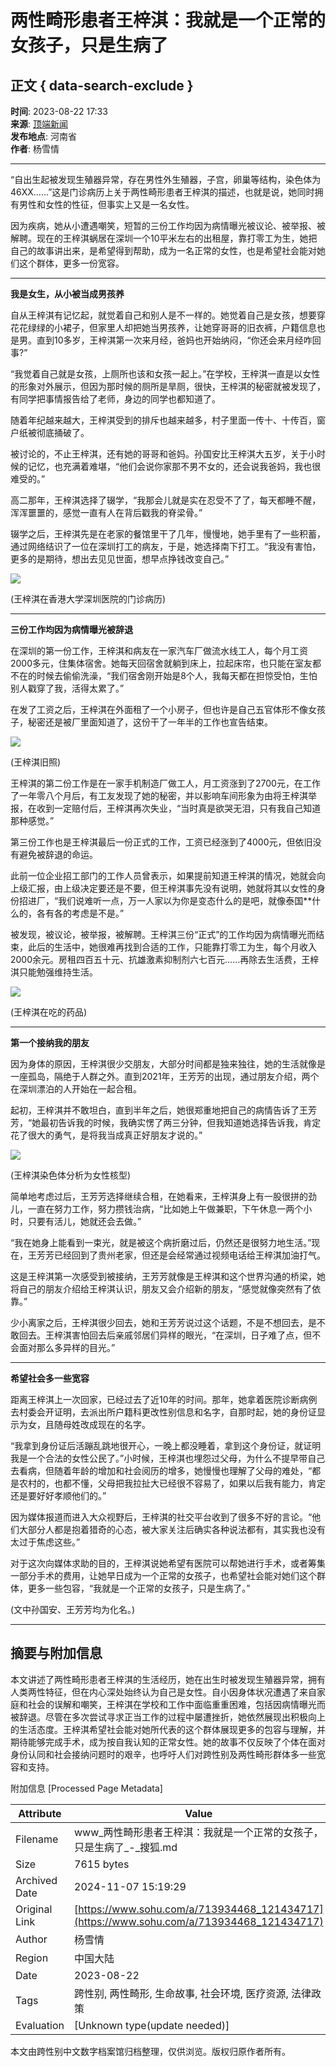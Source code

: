 # 两性畸形患者王梓淇：我就是一个正常的女孩子，只是生病了

## 正文 { data-search-exclude }


**时间**: 2023-08-22 17:33  
**来源**: [顶端新闻](http://www.toutiao.com/item/7270077068871533115)  
**发布地点**: 河南省  
**作者**: 杨雪情  

---

“自出生起被发现生殖器异常，存在男性外生殖器，子宫，卵巢等结构，染色体为46XX……”这是门诊病历上关于两性畸形患者王梓淇的描述，也就是说，她同时拥有男性和女性的性征，但事实上又是一名女性。

因为疾病，她从小遭遇嘲笑，短暂的三份工作均因为病情曝光被议论、被举报、被解聘。现在的王梓淇蜗居在深圳一个10平米左右的出租屋，靠打零工为生，她把自己的故事讲出来，是希望得到帮助，成为一名正常的女性，也是希望社会能对她们这个群体，更多一份宽容。

---

**我是女生，从小被当成男孩养**

自从王梓淇有记忆起，就觉着自己和别人是不一样的。她觉着自己是女孩，想要穿花花绿绿的小裙子，但家里人却把她当男孩养，让她穿哥哥的旧衣裤，户籍信息也是男。直到10多岁，王梓淇第一次来月经，爸妈也开始纳闷，“你还会来月经咋回事?”

“我觉着自己就是女孩，上厕所也该和女孩一起上。”在学校，王梓淇一直是以女性的形象对外展示，但因为那时候的厕所是旱厕，很快，王梓淇的秘密就被发现了，有同学把事情报告给了老师，身边的同学也都知道了。

随着年纪越来越大，王梓淇受到的排斥也越来越多，村子里面一传十、十传百，窗户纸被彻底捅破了。

被讨论的，不止王梓淇，还有她的哥哥和爸妈。孙国安比王梓淇大五岁，关于小时候的记忆，也充满着难堪，“他们会说你家那不男不女的，还会说我爸妈，我也很难受的。”

高二那年，王梓淇选择了辍学，“我那会儿就是实在忍受不了了，每天都睡不醒，浑浑噩噩的，感觉一直有人在背后戳我的脊梁骨。”

辍学之后，王梓淇先是在老家的餐馆里干了几年，慢慢地，她手里有了一些积蓄，通过网络结识了一位在深圳打工的病友，于是，她选择南下打工。“我没有害怕，更多的是期待，想出去见见世面，想早点挣钱改变自己。”

![](https://p9.itc.cn/q_70/images03/20230822/22d6c6d56597411dad219c73819ab757.jpeg)

(王梓淇在香港大学深圳医院的门诊病历)

---

**三份工作均因为病情曝光被辞退**

在深圳的第一份工作，王梓淇和病友在一家汽车厂做流水线工人，每个月工资2000多元，住集体宿舍。她每天回宿舍就躺到床上，拉起床帘，也只能在室友都不在的时候去偷偷洗澡，“我们宿舍刚开始是8个人，我每天都在担惊受怕，生怕别人戳穿了我，活得太累了。”

在发了工资之后，王梓淇在外面租了一个小房子，但也许是自己五官体形不像女孩子，秘密还是被厂里面知道了，这份干了一年半的工作也宣告结束。

![](https://p0.itc.cn/q_70/images03/20230822/63e0010d24504e31854811a34e41cc66.jpeg)

(王梓淇旧照)

王梓淇的第二份工作是在一家手机制造厂做工人，月工资涨到了2700元，在工作了一年零八个月后，有工友发现了她的秘密，并以影响车间形象为由将王梓淇举报，在收到一定赔付后，王梓淇再次失业，“当时真是欲哭无泪，只有我自己知道那种感觉。”

第三份工作也是王梓淇最后一份正式的工作，工资已经涨到了4000元，但依旧没有避免被辞退的命运。

此前一位企业招工部门的工作人员曾表示，如果提前知道王梓淇的情况，她就会向上级汇报，由上级决定要还是不要，但王梓淇事先没有说明，她就将其以女性的身份招进厂，“我们说难听一点，万一人家以为你是变态什么的是吧，就像泰国\*\*什么的，各有各的考虑是不是。”

被发现，被议论，被举报，被解聘。王梓淇三份“正式”的工作均因为病情曝光而结束，此后的生活中，她很难再找到合适的工作，只能靠打零工为生，每个月收入2000余元。房租四百五十元、抗雄激素抑制剂六七百元……再除去生活费，王梓淇只能勉强维持生活。

![](https://p7.itc.cn/q_70/images03/20230822/8853e9b1b89a4a2680116de0d641d666.jpeg)

(王梓淇在吃的药品)

---

**第一个接纳我的朋友**

因为身体的原因，王梓淇很少交朋友，大部分时间都是独来独往，她的生活就像是一座孤岛，隔绝于人群之外。直到2021年，王芳芳的出现，通过朋友介绍，两个在深圳漂泊的人开始在一起合租。

起初，王梓淇并不敢坦白，直到半年之后，她很郑重地把自己的病情告诉了王芳芳，“她最初告诉我的时候，我确实愣了两三分钟，但我知道她选择告诉我，肯定花了很大的勇气，是将我当成真正好朋友才说的。”

![](https://p3.itc.cn/q_70/images03/20230822/42dbfd591aaf4160947fa2a4878c914f.jpeg)

(王梓淇染色体分析为女性核型)

简单地考虑过后，王芳芳选择继续合租，在她看来，王梓淇身上有一股很拼的劲儿，一直在努力工作，努力攒钱治病，“比如她上午做兼职，下午休息一两个小时，只要有活儿，她就还会去做。”

“我在她身上能看到一束光，就是被这个病折磨过后，仍然还是很努力地生活。”现在，王芳芳已经回到了贵州老家，但还是会经常通过视频电话给王梓淇加油打气。

这是王梓淇第一次感受到被接纳，王芳芳就像是王梓淇和这个世界沟通的桥梁，她将自己的朋友介绍给王梓淇认识，朋友又会介绍新的朋友，“感觉就像突然有了依靠。”

少小离家之后，王梓淇很少回去，她和王芳芳说过这个话题，不是不想回去，是不敢回去。王梓淇害怕回去后亲戚邻居们异样的眼光，“在深圳，日子难了点，但不会面对那么多异样的目光。”

---

**希望社会多一些宽容**

距离王梓淇上一次回家，已经过去了近10年的时间。那年，她拿着医院诊断病例去村委会开证明，去派出所户籍科更改性别信息和名字，自那时起，她的身份证显示为女，且随母姓改成现在的名字。

“我拿到身份证后活蹦乱跳地很开心，一晚上都没睡着，拿到这个身份证，就证明我是一个合法的女性公民了。”小时候，王梓淇也埋怨过父母，为什么不提早带自己去看病，但随着年龄的增加和社会阅历的增多，她慢慢也理解了父母的难处，“都是农村的，也都不懂，父母把我拉扯大已经很不容易了，如果以后我有能力，肯定还是要好好孝顺他们的。”

因为媒体报道而进入大众视野后，王梓淇的社交平台收到了很多不好的言论。“他们大部分人都是抱着猎奇的心态，被大家关注后确实各种说法都有，其实我也没有太过于焦虑这些。”

对于这次向媒体求助的目的，王梓淇说她希望有医院可以帮她进行手术，或者筹集一部分手术的费用，让她早日成为一个正常的女孩子，也希望社会能对她们这个群体，更多一些包容，“我就是一个正常的女孩子，只是生病了。”

(文中孙国安、王芳芳均为化名。)

---

## 摘要与附加信息

<!-- tcd_abstract -->
本文讲述了两性畸形患者王梓淇的生活经历，她在出生时被发现生殖器异常，拥有人类两性特征，但在内心深处始终认为自己是女性。自小因身体状况遭遇了来自家庭和社会的误解和嘲笑，王梓淇在学校和工作中面临重重困难，包括因病情曝光而被辞退。尽管在多次尝试寻求正当工作的过程中屡遭挫折，她依然展现出积极向上的生活态度。王梓淇希望社会能对她所代表的这个群体展现更多的包容与理解，并期待能够完成手术，成为按自我认知的正常女性。她的故事不仅反映了个体在面对身份认同和社会接纳问题时的艰辛，也呼吁人们对跨性别及两性畸形群体多一些宽容和支持。
<!-- tcd_abstract_end -->

附加信息 [Processed Page Metadata]

| Attribute       | Value                                  |
|-----------------|----------------------------------------|
| Filename        | www_两性畸形患者王梓淇：我就是一个正常的女孩子，只是生病了_-_搜狐.md                             |
| Size            | 7615 bytes                           |
| Archived Date   | 2024-11-07 15:19:29                             |
| Original Link   | [https://www.sohu.com/a/713934468_121434717](https://www.sohu.com/a/713934468_121434717)                       |
| Author          | 杨雪情                               |
| Region          | 中国大陆                               |
| Date            | 2023-08-22                                 |
| Tags            | 跨性别, 两性畸形, 生命故事, 社会环境, 医疗资源, 法律政策                                 |
| Evaluation            | [Unknown type(update needed)]                                 |
<!-- tcd_table_end -->

本文由跨性别中文数字档案馆归档整理，仅供浏览。版权归原作者所有。
